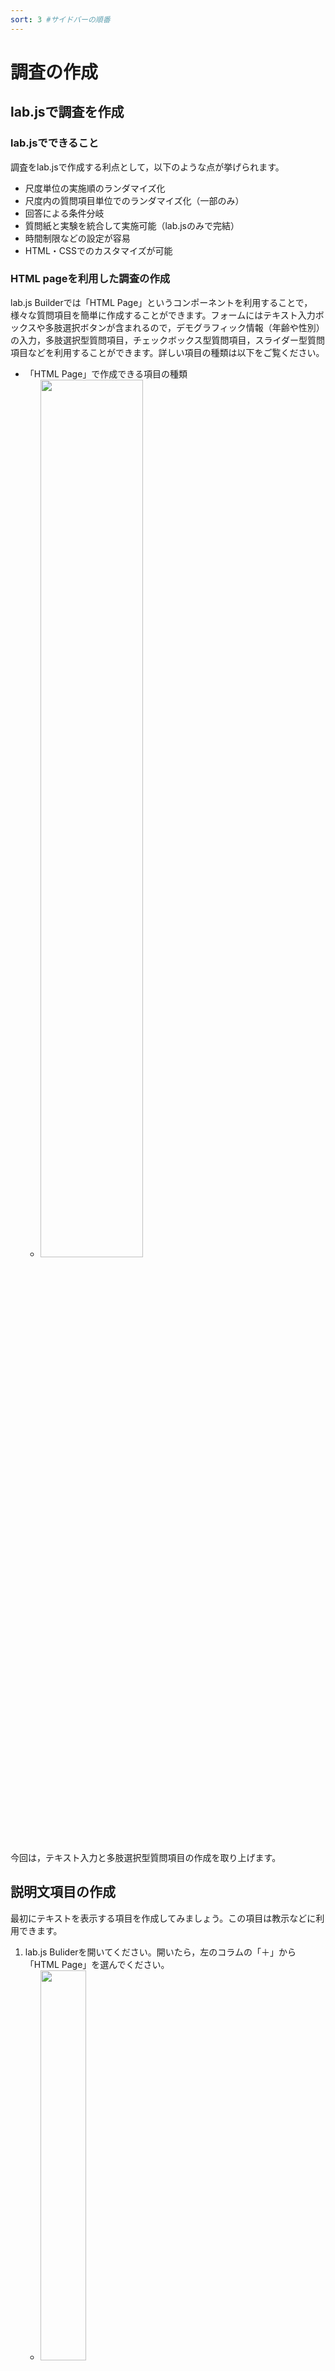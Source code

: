 ```yaml
---
sort: 3 #サイドバーの順番
---
```


# 調査の作成

## lab.jsで調査を作成

### lab.jsでできること

調査をlab.jsで作成する利点として，以下のような点が挙げられます。

- 尺度単位の実施順のランダマイズ化
- 尺度内の質問項目単位でのランダマイズ化（一部のみ）
- 回答による条件分岐
- 質問紙と実験を統合して実施可能（lab.jsのみで完結）
- 時間制限などの設定が容易
- HTML・CSSでのカスタマイズが可能

### HTML pageを利用した調査の作成

lab.js Builderでは「HTML Page」というコンポーネントを利用することで，様々な質問項目を簡単に作成することができます。フォームにはテキスト入力ボックスや多肢選択ボタンが含まれるので，デモグラフィック情報（年齢や性別）の入力，多肢選択型質問項目，チェックボックス型質問項目，スライダー型質問項目などを利用することができます。詳しい項目の種類は以下をご覧ください。

 * 「HTML Page」で作成できる項目の種類
    * <img src='./image/2021-08-26-18-09-38.png' width='60%'>

今回は，テキスト入力と多肢選択型質問項目の作成を取り上げます。

## 説明文項目の作成
最初にテキストを表示する項目を作成してみましょう。この項目は教示などに利用できます。

 1. lab.js Buliderを開いてください。開いたら，左のコラムの「＋」から「HTML Page」を選んでください。
    *  <img src='./image/2021-08-26-18-00-34.png' width='40%'>
 2. 以下のように「HTML Page」コンポーネントが追加されます。
    * <img src='./image/2021-08-26-18-01-40.png' width='100%'>
 3. タイトルを「Page」から「Survey」に変更します（名前は任意のものでかまいません）。
    * <img src='./image/2021-08-26-18-03-26.png' width='70%'>
 4. 「HTML Page」ではデフォルトで「Content」内に説明文の1項目が追加されています。ここに説明文を入力しましょう。例えば，以下のような挨拶文を入力してみましょう。
    * Title: 本調査にご参加いただき，ありがとうございます。
    * Text: この調査では，あなたの日常生活や気分についてお聞きします。
    * <img src='./image/2021-08-26-18-06-19.png' width='80%'>
 5. 次のページに移動するボタンを英語から日本語に変更しておきます。「Continue →」を「次へ」に変更してください。
    * <img src='./image/2021-08-26-18-07-50.png' width='60%'>

これで説明文を表示するページが作成できました。さらに別の説明文を追加したい場合は，説明文項目の下の「＋」をクリックし，「Text/Instructions」を選ぶと説明文項目が追加できます。

<img src='./image/2021-08-26-18-11-09.png' width='60%'>

## テキスト入力項目の作成
次にテキスト入力の項目を作成しましょう。テキスト入力項目は性別や年齢の入力や自由記述などに利用できます。ここでは，先ほど作成した説明文項目の下に年齢や性別を入力してもらうテキスト入力項目を追加します。

### 「Single-line」のオプションで変更可能な設定

質問項目の右横の歯車マークをクリックすると，「Single-line」の詳細設定が表示され，以下の点を変更できます。

- Data type
   * 入力内容の種類を指定したい場合に設定します。Textでは特に設定できませんが，Numberにすると数値の範囲や刻みの指定，E-mailにするとメールアドレスかを判定，Dateにすると日付の範囲の指定が可能です。
- Help & Instructions
   * 質問項目に対する補足説明を行いたい場合などに入力します。
- Name
   * データとして記録される質問項目の名前です。
- Validation
   * Require answerにチェックを入れると回答（入力）を必須化できます。

### 作例1. 年齢を問う質問項目の作成

では，年齢を問う質問項目を作ります。以下の手順で行ってみましょう。年齢なので，入力できる値を0〜99までの範囲の数値に限定します。

 1. 説明文項目の下の「＋」をクリックし，「Single-line」を選んでください。
     * <img src='./image/2021-08-26-18-16-26.png' width='70%'>
 2. 「Question」に「年齢」と入力
 3. 「Question」の右の歯車マークをクリックし，詳細設定を表示
 4. 「Data type」をNumberに変更
 5. 「Data type」の下にある「↓」（No lower limit）の欄に「18」，「↑」（No upper limit）の欄に「99」と入力し，数値の範囲を指定
 6. Help & further instructionsに「年齢を半角数字で入力してください」と入力
 7. 「Name」に「Age」と入力（エラー防止に半角英数でNameを指定することを推奨）
 8. （回答必須にする場合は）「Validation」にチェック

ここまでで以下の画面のようになります。確認してください。
<img src='./image/2021-08-27-14-19-31.png' width='100%'>

今回は年齢という短い文章の入力だったので「Single-line」を選びましたが，長い文章の入力が必要な場合は「Multi-line」を選びましょう。

### 作例2. 性別を問う質問項目の作成

次に性別を測定する質問項目を作成してみましょう。途中までは年齢の質問項目と同様です。

1. Contentの「＋」から，「Single-line」を追加
2. 「Question」に「性別」と入力
3. 「Question」の右の歯車マークをクリックし，詳細設定を表示
4. Help & further instructionsに「性別を入力してください。」と入力
5. 「Name」に「Sex」と入力（プログラムエラー防止に半角英数でNameを指定することを推奨）

ここまでで以下の画面のようになります。確認してください。
<img src='./image/2021-08-27-14-26-46.png' width='100%'>

```note
#### 性別入力について
ここでは，性の多様性に配慮するため，性別の入力欄はテキスト入力にし，回答を必須にしていません。もし，多肢選択型項目を利用する場合には「男性」，「女性」だけでなく，「その他」や「回答したくない」などの選択肢を用意するとよいでしょう。
```

## 多肢選択項目（multiple choice）

　多肢選択は質問項目を呈示し，いくつかの選択肢の中から1つを回答として選択してもらうという形式です。

### 「multiple choice」のオプションで変更可能な設定
- Displayの中の Shuffle items
   * チェックすると，選択肢の順番をランダム化（質問項目ではないので注意）
- Help & Instructions
   * 質問項目に対する補足説明を行いたい場合などに入力します。
- Name
   * データとして記録される質問項目の名前です。デフォルトは質問項目からNameを生成してくれますが，2バイト文字だけだとエラーになるので，できるだけ，半角英数でNameを入力しておきましょう。
- Validation
   * Require answerにチェックを入れると回答（入力）を必須化できます。
   
### 作例. BIS/BAS尺度
ここでは，[日本語版BIS/BAS尺度（高橋他，2006）](https://www.jstage.jst.go.jp/article/personality/15/3/15_3_276/_article/-char/ja/)を作成してみます。先ほどのデモグラフィック変数の測定とは別のページにします。

 1. 左コラムの「＋」から「HTML Page」を追加
 2. 「Page」の名前を「BIS_BAS」に変更（名前は何でもOK）
 3. 「Content」にすでに教示用のテキストを打ち込む画面が表示されているので，Textに以下のような教示文を記入（Titleは空欄のままでOK）
   - 「以下の質問文を読んでいただき，あなたにもっとも当てはまると思う選択肢を選んで回答してください。回答は選択肢のボタンを選択することで行ってください。」
 4. 次にContent内の「＋」（Continue→の上）をクリックし，「Multiple choice」を選ぶ
   * <img src='./image/2021-08-26-18-11-09.png' width='50%'>
 5. 追加されたMultiple choiceの「Question」に日本語版BIS/BAS尺度の1項目目「たとえ何かよくないことが私の身に起ころうとしていても，怖くなったり神経質になったりすることはほとんどない」を入力
（質問文に1バイト文字が含まれてない場合はNameを設定しないとエラーが生じます; 詳しくは下記のボックス参照）
 6. 各labelには選択肢を入れますが，この尺度は4件法なので以下のように設定しましょう。各選択肢（label）を選んだ時，codingに入力された値がデータとして保存されます。
   * label「あてはまらない」，coding「1」
   * label「どちらかと言えばあてはまらない」，coding「2」
   * label「どちらかと言えばあてはまる」，coding「3」
   * label「あてまはる」，coding「4」
   * <img src='./image/2021-08-27-14-42-33.png' width='80%'>
 7.  歯車マークを押して，詳細設定を開き，「Name」に尺度名＋項目番号となる「BIS_BAS_1」と入力してください（**Nameへの入力しないと動作に問題が起きるので注意**）
   * 1項目目なので，「BIS_BAS_1」ですが，2項目目以降は「BIS_BAS_2」などとしてください
 8. 「Validation」を「Require answer」に設定（デフォルトでチェックあり）
 9. これで以下のように1項目目が完成です
   * <img src='./image/2021-08-27-14-43-53.png' width='80%'>
 10. 同じようにすべての項目を作成してください
 11. すべての項目を作成したら，「Continue→」を「次へ」に変更にしたら，完成です

なお，ここでは，質問項目の順番はそのまま入力していますが，実際に調査を行う場合には質問項目の順番をランダムにしましょう。

### 日本語版BIS/BAS尺度の項目一覧
 1. たとえ何かよくないことが私の身に起ころうとしていても，怖くなったり神経質になったりすることはほとんどない
 1. 私は，欲しいものを手に入れるためには格別に努力する
 1. 何かがうまくいっているときは，それを続けることがとても楽しいと思う
 1. 面白そうだと思えば，私はいつも何か新しいものを試したいと考えている
 1. 私は，欲しいものを手に入れたとき，興奮し，活気づけられる
 1. 非難されたり怒られたりすると，私はかなり傷つく
 1. 欲しいものがあると，私はたいていそれを手に入れるために全力を挙げる
 1. 楽しいかもしれないから，というだけの理由で何かをすることがよくある
 1. 欲しいものを手に入れるチャンスを見つけると，すぐに動き出す
 1. 誰かが私のことを怒っていると考えたり，知ったりすると，私はかなり心配になったり動揺したりする
 1. 何か好きなことをするチャンスをみつけると，私はすぐに興奮する
 1. 私はしばしば時のはずみで行動する
 1. 何かよくないことが起ころうとしていると考えると，私はたいていくよくよ悩む
 1. よいことが私の身に起こると，そのことは，私に強い影響を与える
 1. 何か重要なことをあまりうまくできなかったと考えると不安になる
 1. 私は，興奮や新しい刺激を切望している
 1. 私は，何かを追い求めているときには徹底的にやる
 1. 私は，友達と比べると不安の種はとても少ない
 1. 競争に勝ったら，私は興奮するだろう
 1. 私は，間違いを犯すことを心配している

```warning
#### マルチバイト文字（日本語）の使用に伴うエラーに注意！
質問項目がすべてマルチバイト文字（日本語）の場合，すなわち1バイト文字が含まれていない場合，選択肢を複数選択できてしまうというエラーが生じたり，データ出力時に一部の列名が空白になるという問題が生じます。「Name」がマルチバイト文字のみだと，このエラーが生じてしまいます。Nameは空欄だと，質問項目文に基づく自動生成となるため，質問項目が日本語のみで構成される場合に問題がおきるため，**詳細設定（歯車をクリック）を表示し，「Name」に質問項目の名前を半角英数字で入力してください**。
```

```tip
#### 質問項目の順番や尺度の実施順をランダムにしたい場合

調査において質問項目や尺度の実施順による影響（順序効果）を減らした場合は，質問項目の実施順や尺度の実施順をランダムにする方法が有効です。GUIでの質問項目のランダム化と尺度のランダム化の方法は以下のページをご覧ください。GUIで質問項目をランダム化する場合，1ページにつき1項目になります。

[質問項目・尺度のランダム化](https://labjs.yucis.net/ef335a25730a4c179fddca534d3959b2)

質問項目の順番をランダム化はScriptsで調査を作成することでも可能です。この方法だと，1ページ内に複数の質問項目を表示することができます（ただし，同じ種類の項目のみ）。詳細は以下をご覧ください。

[質問紙（Scriptsで多肢選択式）](https://labjs.yucis.net/Scripts-2abebf7cb25b4786aca9fbdddfece9fa)
```
## 終わり
これでlab.js Builderを用いた調査の作成は完了です。デモとコードも掲載しておきます。

### 調査のデモ
デモには調査の終了画面を追加してあります。

[調査デモ](./demo/survey_demo/)

### 完成版のソースファイル
右クリックで保存してください。

[survey_demo.json](./data/survey_demo.json)


執筆者： 小林正法